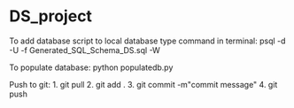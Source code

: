 # DS_project

To add database script to local database type command in terminal: 
    psql -d <dbname> -U <user> -f Generated_SQL_Schema_DS.sql -W

To populate database: 
    python populatedb.py

Push to git: 
    1. git pull 
    2. git add .
    3. git commit -m"commit message"
    4. git push
